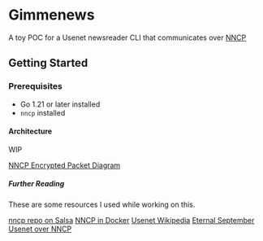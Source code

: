 # Gimmenews

A toy POC for a Usenet newsreader CLI that communicates over [NNCP](https://nncp.mirrors.quux.org/index.html)

## Getting Started

### Prerequisites

- Go 1.21 or later installed
- `nncp` installed

#### Architecture

WIP

[NNCP Encrypted Packet Diagram](https://nncp.mirrors.quux.org/Encrypted.html)

##### Further Reading

These are some resources I used while working on this.

[nncp repo on Salsa](https://salsa.debian.org/go-team/packages/nncp)
[NNCP in Docker](https://salsa.debian.org/jgoerzen/docker-nncp)
[Usenet Wikipedia](https://en.wikipedia.org/wiki/Usenet)
[Eternal September](https://www.eternal-september.org/)
[Usenet over NNCP](https://www.complete.org/usenet-over-nncp/)
